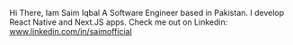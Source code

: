 Hi There, Iam Saim Iqbal
A Software Engineer based in Pakistan.
I develop React Native and Next.JS apps.
Check me out on Linkedin: www.linkedin.com/in/saimofficial
